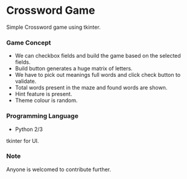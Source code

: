 # Crossword Game
 Simple Crossword game using tkinter.
 
### Game Concept
- We can checkbox fields and build the game based on the selected fields.
- Build button generates a huge matrix of letters.
- We have to pick out meanings full words and click check button to validate.
- Total words present in the maze and found words are shown.
- Hint feature is present.
- Theme colour is random.

### Programming Language
- Python 2/3

tkinter for UI.

### Note
Anyone is welcomed to contribute further.
